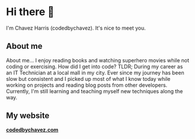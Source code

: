# Hi there 👋 

I'm Chavez Harris (codedbychavez). It's nice to meet you. 

## About me

About me... I enjoy reading books and watching superhero movies while not coding or exercising. How did I get into code? TLDR; During my career as an IT Technician at a local mall in my city. Ever since my journey has been slow but consistent and I picked up most of what I know today while working on projects and reading blog posts from other developers. Currently, I'm still learning and teaching myself new techniques along the way.

## My website

**[codedbychavez.com](https://codedbychavez.com)**
